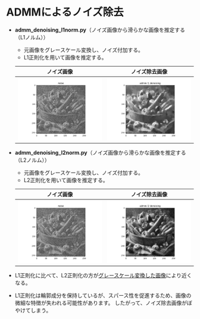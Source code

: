 # ADMMによるノイズ除去
- **admm_denoising_l1norm.py**（ノイズ画像から滑らかな画像を推定する（L1ノルム））
   - 元画像をグレースケール変換し、ノイズ付加する。
   - L1正則化を用いて画像を推定する。

  |                      ノイズ画像                      |                             ノイズ除去画像                                   |
  | :--------------------------------------------------: | :--------------------------------------------------------------------------: |
  | ![yasai256gray_noise](Images/yasai256gray_noise.png) | ![yasai256gray_admm_l1_denoising](Images/yasai256gray_admm_l1_denoising.png) |
 
- **admm_denoising_l2norm.py**（ノイズ画像から滑らかな画像を推定する（L2ノルム））
   - 元画像をグレースケール変換し、ノイズ付加する。
   - L2正則化を用いて画像を推定する。

   |                     ノイズ画像                       |                                  ノイズ除去画像                               |
   | :--------------------------------------------------: | :---------------------------------------------------------------------------: |
   | ![yasai256gray_noise](Images/yasai256gray_noise.png) | ![yasai256gray_admm_l2_denoising](Images/yasai256gray_admm_l2_denoising.png)  |

- L1正則化に比べて、L2正則化の方が[グレースケール変換した画像](Images/yasai256gray.png)により近くなる。
- L1正則化は輪郭成分を保持しているが、スパース性を促進するため、画像の微細な特徴が失われる可能性があります。
  したがって、ノイズ除去画像がぼやけてしまう。